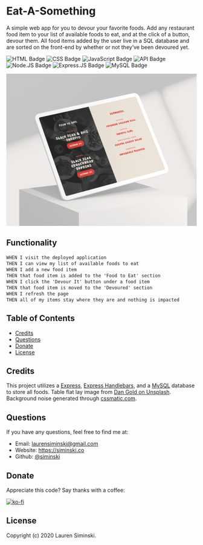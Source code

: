 # Eat-A-Something
A simple web app for you to devour your favorite foods. Add any restaurant food item to your list of available foods to eat, and at the click of a button, devour them. All food items added by the user live in a SQL database and are sorted on the front-end by whether or not they’ve been devoured yet.

![HTML Badge](https://img.shields.io/badge/-HTML-323795) ![CSS Badge](https://img.shields.io/badge/-CSS-01A990) ![JavaScript Badge](https://img.shields.io/badge/-JavaScript-539436) ![API Badge](https://img.shields.io/badge/-API-F58021) ![Node.JS Badge](https://img.shields.io/badge/-Node.JS-CF1848) ![Express.JS Badge](https://img.shields.io/badge/-Express.JS-750460) ![MySQL Badge](https://img.shields.io/badge/-MySQL-61489C)  

![Application Screenshot](img/screenshot.jpg)


## Functionality
```
WHEN I visit the deployed application
THEN I can view my list of available foods to eat
WHEN I add a new food item
THEN that food item is added to the 'Food to Eat' section
WHEN I click the 'Devour It' button under a food item
THEN that food item is moved to the 'Devoured' section
WHEN I refresh the page
THEN all of my items stay where they are and nothing is impacted
```


## Table of Contents 
* [Credits](#credits) 
* [Questions](#questions) 
* [Donate](#donate)
* [License](#license)  


## Credits
This project utilizes a [Express](https://www.npmjs.com/package/express), [Express Handlebars](https://www.npmjs.com/package/express-handlebars), and a [MySQL](https://www.npmjs.com/package/mysql) database to store all foods. Table flat lay image from [Dan Gold on Unsplash](https://unsplash.com/photos/E6HjQaB7UEA). Background noise generated through [cssmatic.com](https://www.cssmatic.com/noise-texture).


## Questions
If you have any questions, feel free to find me at:
* Email: laurensiminski@gmail.com
* Website: https://siminski.co
* Github: [@siminski](https://github.com/siminski)


## Donate
Appreciate this code? Say thanks with a coffee:

[![ko-fi](https://www.ko-fi.com/img/githubbutton_sm.svg)](https://ko-fi.com/W7W21YVJJ)


## License
Copyright (c) 2020 Lauren Siminski.